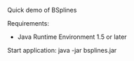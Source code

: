 Quick demo of BSplines

Requirements:
- Java Runtime Environment 1.5 or later

Start application:
java -jar bsplines.jar
